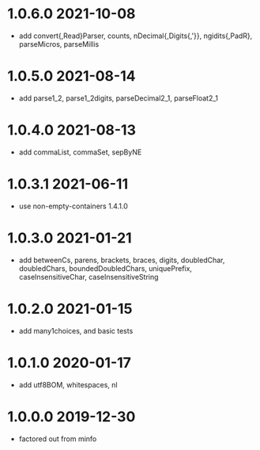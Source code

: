 1.0.6.0 2021-10-08
==================

- add convert{,Read}Parser, counts, nDecimal{,Digits{,'}}, ngidits{,PadR},
  parseMicros, parseMillis

1.0.5.0 2021-08-14
==================
- add parse1_2, parse1_2digits, parseDecimal2_1, parseFloat2_1

1.0.4.0 2021-08-13
==================
- add commaList, commaSet, sepByNE

1.0.3.1 2021-06-11
==================
- use non-empty-containers 1.4.1.0

1.0.3.0 2021-01-21
==================
- add betweenCs, parens, brackets, braces, digits, doubledChar, doubledChars,
      boundedDoubledChars, uniquePrefix, caseInsensitiveChar,
      caseInsensitiveString

1.0.2.0 2021-01-15
==================
- add many1choices, and basic tests

1.0.1.0 2020-01-17
==================
- add utf8BOM, whitespaces, nl

1.0.0.0 2019-12-30
==================
- factored out from minfo
